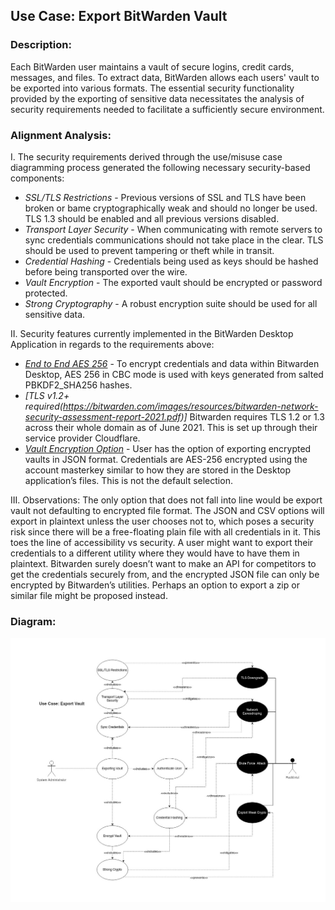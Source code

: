 ## Use Case: Export BitWarden Vault

### Description:
Each BitWarden user maintains a vault of secure logins, credit cards, messages, and files. To extract data, BitWarden allows each users' vault to be exported into various formats. The essential security functionality provided by the exporting of sensitive data necessitates the analysis of security requirements needed to facilitate a sufficiently secure environment.

### Alignment Analysis:

I. The security requirements derived through the use/misuse case diagramming process generated the following necessary security-based components:
* *SSL/TLS Restrictions* - Previous versions of SSL and TLS have been broken or bame cryptographically weak and should no longer be used. TLS 1.3 should be enabled and all previous versions disabled.
* *Transport Layer Security* - When communicating with remote servers to sync credentials communications should not take place in the clear. TLS should be used to prevent tampering or theft while in transit.
* *Credential Hashing* - Credentials being used as keys should be hashed before being transported over the wire. 
* *Vault Encryption* - The exported vault should be encrypted or password protected.
* *Strong Cryptography* - A robust encryption suite should be used for all sensitive data.

II. Security features currently implemented in the BitWarden Desktop Application in regards to the requirements above:
* *[End to End AES 256](https://github.com/bitwarden/desktop/blob/64da326be359d6e4b878ad2647e2eedbbb2cf01d/stores/chocolatey/bitwarden.nuspec)* - To encrypt credentials and data within Bitwarden Desktop, AES 256 in CBC mode is used with keys generated from salted PBKDF2_SHA256 hashes.
* *[TLS v1.2+ required(https://bitwarden.com/images/resources/bitwarden-network-security-assessment-report-2021.pdf)]* Bitwarden requires TLS 1.2 or 1.3 across their whole domain as of June 2021. This is set up through their service provider Cloudflare.
* *[Vault Encryption Option](https://bitwarden.com/help/article/encrypted-export/)* - User has the option of exporting encrypted vaults in JSON format. Credentials are AES-256 encrypted using the account masterkey similar to how they are stored in the Desktop application’s files. This is not the default selection.

III. Observations:
The only option that does not fall into line would be export vault not defaulting to encrypted file format. The JSON and CSV options will export in plaintext unless the user chooses not to, which poses a security risk since there will be a free-floating plain file with all credentials in it. This toes the line of accessibility vs security. A user might want to export their credentials to a different utility where they would have to have them in plaintext. Bitwarden surely doesn’t want to make an API for competitors to get the credentials securely from, and the encrypted JSON file can only be encrypted by Bitwarden’s utilities. Perhaps an option to export a zip or similar file might be proposed instead.

### Diagram:
![](https://github.com/DoctorEww/software-assurance/blob/main/usecase/export_vault/VaultExportV3.jpg)

